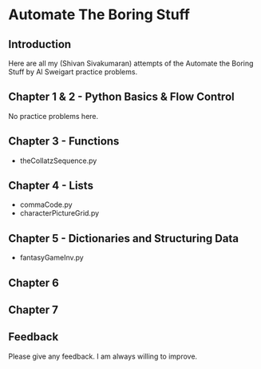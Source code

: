 # Automate The Boring Stuff

## Introduction

Here are all my (Shivan Sivakumaran) attempts of the Automate the Boring Stuff by Al Sweigart practice problems.

## Chapter 1 & 2 - Python Basics & Flow Control

No practice problems here.

## Chapter 3 - Functions

- theCollatzSequence.py

## Chapter 4 - Lists

- commaCode.py
- characterPictureGrid.py

## Chapter 5 - Dictionaries and Structuring Data

- fantasyGameInv.py

## Chapter 6 

## Chapter 7

## Feedback

Please give any feedback. I am always willing to improve.